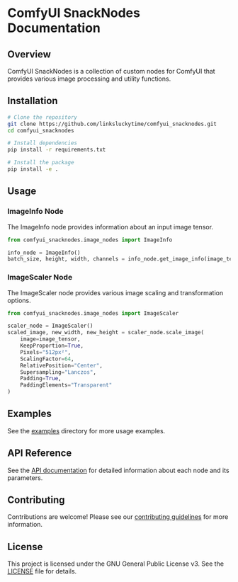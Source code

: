 # ComfyUI SnackNodes Documentation

## Overview

ComfyUI SnackNodes is a collection of custom nodes for ComfyUI that provides various image processing and utility functions.

## Installation

```bash
# Clone the repository
git clone https://github.com/linksluckytime/comfyui_snacknodes.git
cd comfyui_snacknodes

# Install dependencies
pip install -r requirements.txt

# Install the package
pip install -e .
```

## Usage

### ImageInfo Node

The ImageInfo node provides information about an input image tensor.

```python
from comfyui_snacknodes.image_nodes import ImageInfo

info_node = ImageInfo()
batch_size, height, width, channels = info_node.get_image_info(image_tensor)
```

### ImageScaler Node

The ImageScaler node provides various image scaling and transformation options.

```python
from comfyui_snacknodes.image_nodes import ImageScaler

scaler_node = ImageScaler()
scaled_image, new_width, new_height = scaler_node.scale_image(
    image=image_tensor,
    KeepProportion=True,
    Pixels="512px²",
    ScalingFactor=64,
    RelativePosition="Center",
    Supersampling="Lanczos",
    Padding=True,
    PaddingElements="Transparent"
)
```

## Examples

See the [examples](examples/) directory for more usage examples.

## API Reference

See the [API documentation](api/) for detailed information about each node and its parameters.

## Contributing

Contributions are welcome! Please see our [contributing guidelines](CONTRIBUTING.md) for more information.

## License

This project is licensed under the GNU General Public License v3. See the [LICENSE](LICENSE) file for details. 